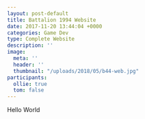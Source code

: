 ```yaml
---
layout: post-default
title: Battalion 1994 Website
date: 2017-11-20 13:44:04 +0000
categories: Game Dev
type: Complete Website
description: ''
image:
  meta: ''
  header: ''
  thumbnail: "/uploads/2018/05/b44-web.jpg"
participants:
  ollie: true
  tom: false
---
```

Hello World